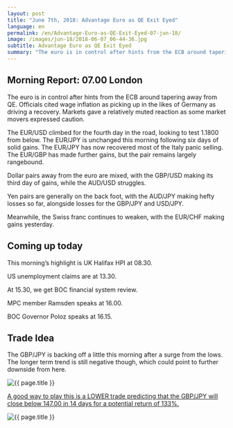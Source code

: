 ```yaml
---
layout: post
title: "June 7th, 2018: Advantage Euro as QE Exit Eyed"
language: en
permalink: /en/Advantage-Euro-as-QE-Exit-Eyed-07-jun-18/
image: /images/jun-18/2018-06-07_06-44-36.jpg
subtitle: Advantage Euro as QE Exit Eyed
summary: "The euro is in control after hints from the ECB around tapering away from QE. Officials cited wage inflation as picking up in the likes of Germany as driving a recovery. Markets gave a relatively muted reaction as some market movers expressed caution"
---
```

## Morning Report: 07.00 London

The euro is in control after hints from the ECB around tapering away from QE. Officials cited wage inflation as picking up in the likes of Germany as driving a recovery. Markets gave a relatively muted reaction as some market movers expressed caution. 

The EUR/USD climbed for the fourth day in the road, looking to test 1.1800 from below. The EUR/JPY is unchanged this morning following six days of solid gains. The EUR/JPY has now recovered most of the Italy panic selling. The EUR/GBP has made further gains, but the pair remains largely rangebound. 

Dollar pairs away from the euro are mixed, with the GBP/USD making its third day of gains, while the AUD/USD struggles. 

Yen pairs are generally on the back foot, with the AUD/JPY making hefty losses so far, alongside losses for the GBP/JPY and USD/JPY. 

Meanwhile, the Swiss franc continues to weaken, with the EUR/CHF making gains yesterday. 

## Coming up today

This morning’s highlight is UK Halifax HPI at 08.30. 

US unemployment claims are at 13.30. 

At 15.30, we get BOC financial system review. 

MPC member Ramsden speaks at 16.00.

BOC Governor Poloz speaks at 16.15.

## Trade Idea

The GBP/JPY is backing off a little this morning after a surge from the lows. The longer term trend is still negative though, which could point to further downside from here.

<img class="post-image" src="{{ site.url }}/images/jun-18/2018-06-07_06-44-36.jpg" alt="{{ page.title }}" title="{{ page.title }}">

<a href="%LINK%%?currency=GBP&market=forex&underlying=frxGBPJPY&formname=higherlower&duration_amount=14&duration_units=d&expiry_type=duration&amount=10&amount_type=stake&barrier=147.00" target="_blank" rel="noopener noreferrer nofollow">A good way to play this is a LOWER trade predicting that the GBP/JPY will close below 147.00 in 14 days for a potential return of 133%.</a>

<img class="post-image" src="{{ site.url }}/images/jun-18/2018-06-07_06-49-43.jpg" alt="{{ page.title }}" title="{{ page.title }}">
